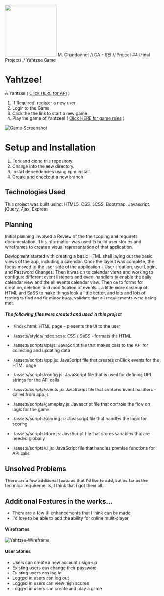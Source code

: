 <img src=https://user-images.githubusercontent.com/21346239/91862876-7bf3f580-ec3c-11ea-94d6-5236f3867a9c.png width="168" height="168">
M. Chandonnet // GA - SEI // Project #4 (Final Project) // Yahtzee Game

# Yahtzee!

A Yahtzee ( [Click HERE for API](https://github.com/mchandonnet/yahtzee_api) )
1. If Required, register a new user
2. Login to the Game
3. Click the the link to start a new game
4. Play the game of Yahtzee! ( [Click HERE for game rules](https://www.ultraboardgames.com/yahtzee/game-rules.php) )

![Game-Screenshot](https://user-images.githubusercontent.com/21346239/97820443-2f4c8b00-1c7c-11eb-9ed6-b29060ec36a1.png)


# Setup and Installation
1. Fork and clone this repository.
2. Change into the new directory.
3. Install dependencies using npm install.
4. Create and checkout a new branch

## Technologies Used

This project was buillt using: HTML5, CSS, SCSS, Bootstrap, Javascript, jQuery, Ajax, Express


## Planning

Initial planning involved a Review of the the scoping and requirets documentation.  This information was used to build user stories and wireframes to create a visual representation of that application.

Devlopment started with creating a basic HTML shell laying out the basic views of the app, including a calendar.  Once the layout was complete, the focus moved to the user side of the application - User creation, user Login, and Password Changes.  Then it was on to calendar views and working to configure different event listeners and event handlers to enable the daily calendar view and the all events calendar view.  Then on to forms for creation, deletion, and modification of events...  a little more cleanup of HTML and SaSS to make things look a little better, and lots and lots of testing to find and fix minor bugs, validate that all requirements were being met.


##### The following files were created and used in this project

+ ./index.html: HTML page - presents the UI to the user

+ ./assets/styles/index.scss: CSS / SaSS - formats the HTML

+ ./assets/scripts/api.js: JavaScript file that makes calls to the API for collecting and updating data

+ ./assets/scripts/app.js: JavaScript file that creates onClick events for the HTML page

+ ./assets/scripts/config.js: JavaScript file that is used for defining URL strings for the API calls

+ ./assets/scripts/events.js: JavaScript file that contains Event handlers - called from app.js

+ ./assets/scripts/gameplay.js: Javascript file that controls the flow on logic for the game

+ ./assets/scripts/scoring.js: Javascript file that handles the logic for scoring

+ ./assets/scripts/store.js: JavaScript file that stores variables that are needed globally

+ ./assets/scripts/ui.js: JavaScript file that handles promise functions for API calls



## Unsolved Problems

There are a few additional features that I'd like to add, but as far as the technical requirements, I think that i got them all...


## Additional Features in the works...

+ There are a few UI enhancements that I think can be made
+ I'd love to be able to add the ability for online mulit-player


#### Wireframes

![Yahtzee-Wireframe](https://user-images.githubusercontent.com/21346239/97820297-7ede8700-1c7b-11eb-8f2d-b0d2a7aa69e4.png)


#### User Stories

+ Users can create a new account / sign-up
+ Existing users can change their password
+ Existing users can log in
+ Logged in users can log out
+ Logged in users can view high scores
+ Logged in users can create and play a game